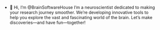 - 👋 Hi, I’m @BrainSoftwareHouse
I’m a neuroscientist dedicated to making your research journey smoother.
We’re developing innovative tools to help you explore the vast and fascinating world of the brain. Let’s make discoveries—and have fun—together!

